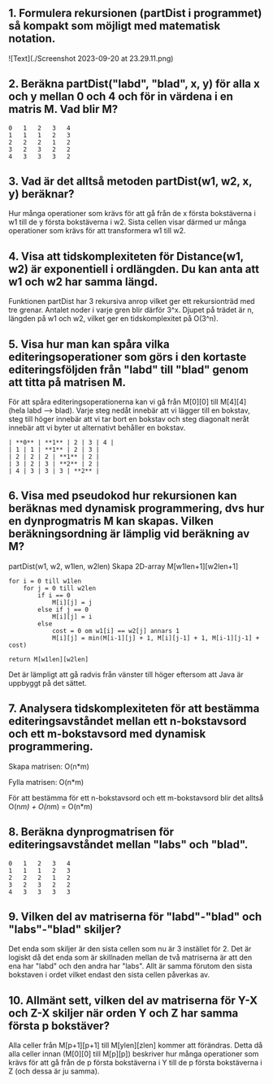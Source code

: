 ## 1. Formulera rekursionen (partDist i programmet) så kompakt som möjligt med matematisk notation.
![Text](./Screenshot 2023-09-20 at 23.29.11.png)

## 2. Beräkna partDist("labd", "blad", x, y) för alla x och y mellan 0 och 4 och för in värdena i en matris M. Vad blir M?
```
0	1	2	3	4
1	1	1	2	3
2	2	2	1	2
3	2	3	2	2
4	3	3	3	2
```

## 3. Vad är det alltså metoden partDist(w1, w2, x, y) beräknar?
Hur många operationer som krävs för att gå från de x första bokstäverna i w1 till de y första bokstäverna i w2. Sista cellen visar därmed ur många operationer som krävs för att transformera w1 till w2.

## 4. Visa att tidskomplexiteten för Distance(w1, w2) är exponentiell i ordlängden. Du kan anta att w1 och w2 har samma längd.
Funktionen partDist har 3 rekursiva anrop vilket ger ett rekursionträd med tre grenar. Antalet noder i varje gren blir därför 3^x. Djupet på trädet är n, längden på w1 och w2, vilket ger en tidskomplexitet på O(3^n). 

## 5. Visa hur man kan spåra vilka editeringsoperationer som görs i den kortaste editeringsföljden från "labd" till "blad" genom att titta på matrisen M. 
För att spåra editeringsoperationerna kan vi gå från M[0][0] till M[4][4] (hela labd --> blad). Varje steg nedåt innebär att vi lägger till en bokstav, steg till höger innebär att vi tar bort en bokstav och steg diagonalt neråt innebär att vi byter ut alternativt behåller en bokstav. 

```
| **0** | **1** | 2 | 3 | 4 |
| 1 | 1 | **1** | 2 | 3 |
| 2 | 2 | 2 | **1** | 2 |
| 3 | 2 | 3 | **2** | 2 |
| 4 | 3 | 3 | 3 | **2** |
```

## 6. Visa med pseudokod hur rekursionen kan beräknas med dynamisk programmering, dvs hur en dynprogmatris M kan skapas. Vilken beräkningsordning är lämplig vid beräkning av M?
partDist(w1, w2, w1len, w2len)
    Skapa 2D-array M[w1len+1][w2len+1]

    for i = 0 till w1len
        for j = 0 till w2len
            if i == 0
                M[i][j] = j
            else if j == 0
                M[i][j] = i
            else
                cost = 0 om w1[i] == w2[j] annars 1
                M[i][j] = min(M[i-1][j] + 1, M[i][j-1] + 1, M[i-1][j-1] + cost)

    return M[w1len][w2len]


Det är lämpligt att gå radvis från vänster till höger eftersom att Java är uppbyggt på det sättet.

## 7. Analysera tidskomplexiteten för att bestämma editeringsavståndet mellan ett n-bokstavsord och ett m-bokstavsord med dynamisk programmering.

Skapa matrisen: O(n*m)

Fylla matrisen: O(n*m)

För att bestämma för ett n-bokstavsord och ett m-bokstavsord blir det alltså O(n*m) + O(n*m) = O(n*m)


## 8. Beräkna dynprogmatrisen för editeringsavståndet mellan "labs" och "blad".
```
0	1	2	3	4
1	1	1	2	3
2	2	2	1	2
3	2	3	2	2
4	3	3	3	3
```

## 9. Vilken del av matriserna för "labd"-"blad" och "labs"-"blad" skiljer?
Det enda som skiljer är den sista cellen som nu är 3 instället för 2. Det är logiskt då det enda som är skillnaden mellan de två matriserna är att den ena har "labd" och den andra har "labs". Allt är samma förutom den sista bokstaven i ordet vilket endast den sista cellen påverkas av.

## 10. Allmänt sett, vilken del av matriserna för Y-X och Z-X skiljer när orden Y och Z har samma första p bokstäver?
Alla celler från M[p+1][p+1] till M[ylen][zlen] kommer att förändras. Detta då alla celler innan (M[0][0] till M[p][p]) beskriver hur många operationer som krävs för att gå från de p första bokstäverna i Y till de p första bokstäverna i Z (och dessa är ju samma).


